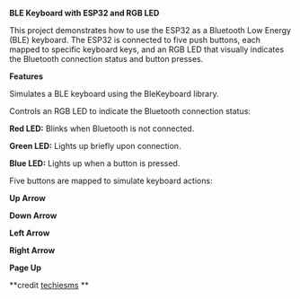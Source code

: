 **BLE Keyboard with ESP32 and RGB LED**

This project demonstrates how to use the ESP32 as a Bluetooth Low Energy (BLE) keyboard. The ESP32 is connected to five push buttons, each mapped to specific keyboard keys, and an RGB LED that visually indicates the Bluetooth connection status and button presses.

**Features**

Simulates a BLE keyboard using the BleKeyboard library.

Controls an RGB LED to indicate the Bluetooth connection status:

**Red LED:** Blinks when Bluetooth is not connected.

**Green LED:** Lights up briefly upon connection.

**Blue LED:** Lights up when a button is pressed.

Five buttons are mapped to simulate keyboard actions:

**Up Arrow**

**Down Arrow**

**Left Arrow**

**Right Arrow**

**Page Up**

**credit [techiesms](https://github.com/techiesms) **
